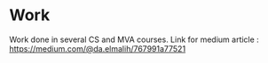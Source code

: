 # Work
Work done in several CS and MVA courses.
Link for medium article : https://medium.com/@da.elmalih/767991a77521

